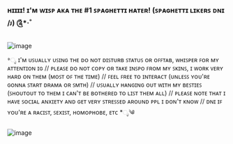 ### ʜɪɪɪɪ! ɪ'ᴍ ᴡɪꜱᴘ ᴀᴋᴀ ᴛʜᴇ #1 ꜱᴘᴀɢʜᴇᴛᴛɪ ʜᴀᴛᴇʀ! (ꜱᴘᴀɢʜᴇᴛᴛɪ ʟɪᴋᴇʀꜱ ᴅɴɪ /ᴊ) ༊*·˚
![image](https://github.com/Epicsquiddo/Epicsquiddo/assets/162918569/71ffaded-9d58-4d67-91fe-aa2923327450)

*ೃ ɪ'ᴍ ᴜꜱᴜᴀʟʟʏ ᴜꜱɪɴɢ ᴛʜᴇ ᴅᴏ ɴᴏᴛ ᴅɪꜱᴛᴜʀʙ ꜱᴛᴀᴛᴜꜱ ᴏʀ ᴏꜰꜰᴛᴀʙ, ᴡʜɪꜱᴘᴇʀ ꜰᴏʀ ᴍʏ ᴀᴛᴛᴇɴᴛɪᴏɴ ɪɢ  //                                                                                                                         ᴘʟᴇᴀꜱᴇ ᴅᴏ ɴᴏᴛ ᴄᴏᴘʏ ᴏʀ ᴛᴀᴋᴇ ɪɴꜱᴘᴏ ꜰʀᴏᴍ ᴍʏ ꜱᴋɪɴꜱ, ɪ ᴡᴏʀᴋ ᴠᴇʀʏ ʜᴀʀᴅ ᴏɴ ᴛʜᴇᴍ (ᴍᴏꜱᴛ ᴏꜰ ᴛʜᴇ ᴛɪᴍᴇ) // 
ꜰᴇᴇʟ ꜰʀᴇᴇ ᴛᴏ ɪɴᴛᴇʀᴀᴄᴛ (ᴜɴʟᴇꜱꜱ ʏᴏᴜ'ʀᴇ ɢᴏɴɴᴀ ꜱᴛᴀʀᴛ ᴅʀᴀᴍᴀ ᴏʀ ꜱᴍᴛʜ) //
ᴜꜱᴜᴀʟʟʏ ʜᴀɴɢɪɴɢ ᴏᴜᴛ ᴡɪᴛʜ ᴍʏ ʙᴇꜱᴛɪᴇꜱ (ꜱʜᴏᴜᴛᴏᴜᴛ ᴛᴏ ᴛʜᴇᴍ ɪ ᴄᴀɴ'ᴛ ʙᴇ ʙᴏᴛʜᴇʀᴇᴅ ᴛᴏ ʟɪꜱᴛ ᴛʜᴇᴍ ᴀʟʟ)
// ᴘʟᴇᴀꜱᴇ ɴᴏᴛᴇ ᴛʜᴀᴛ ɪ ʜᴀᴠᴇ ꜱᴏᴄɪᴀʟ ᴀɴxɪᴇᴛʏ ᴀɴᴅ ɢᴇᴛ ᴠᴇʀʏ ꜱᴛʀᴇꜱꜱᴇᴅ ᴀʀᴏᴜɴᴅ ᴘᴘʟ ɪ ᴅᴏɴ'ᴛ ᴋɴᴏᴡ // ᴅɴɪ ɪꜰ ʏᴏᴜ'ʀᴇ ᴀ ʀᴀᴄɪꜱᴛ, ꜱᴇxɪꜱᴛ, ʜᴏᴍᴏᴘʜᴏʙᴇ, ᴇᴛᴄ *ೃ༄

![image](https://github.com/Epicsquiddo/Epicsquiddo/assets/162918569/f1985a6c-58fe-4ff2-92a1-c5874f1c23a7)




<!--
**Epicsquiddo/Epicsquiddo** is a ✨ _special_ ✨ repository because its `README.md` (this file) appears on your GitHub profile.

Here are some ideas to get you started:

- 🔭 I’m currently working on ...
- 🌱 I’m currently learning ...
- 👯 I’m looking to collaborate on ...
- 🤔 I’m looking for help with ...
- 💬 Ask me about ...
- 📫 How to reach me: ...
- 😄 Pronouns: ...
- ⚡ Fun fact: ...
-->
